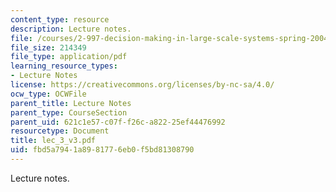 ```yaml
---
content_type: resource
description: Lecture notes.
file: /courses/2-997-decision-making-in-large-scale-systems-spring-2004/fbd5a7941a8981776eb0f5bd81308790_lec_3_v3.pdf
file_size: 214349
file_type: application/pdf
learning_resource_types:
- Lecture Notes
license: https://creativecommons.org/licenses/by-nc-sa/4.0/
ocw_type: OCWFile
parent_title: Lecture Notes
parent_type: CourseSection
parent_uid: 621c1e57-c07f-f26c-a822-25ef44476992
resourcetype: Document
title: lec_3_v3.pdf
uid: fbd5a794-1a89-8177-6eb0-f5bd81308790
---
```

Lecture notes.